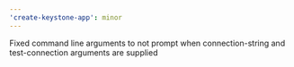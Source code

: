 ```yaml
---
'create-keystone-app': minor
---
```


Fixed command line arguments to not prompt when connection-string and test-connection arguments are supplied
